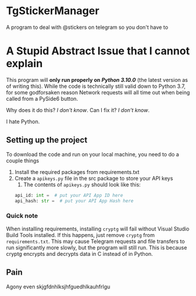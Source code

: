 # TgStickerManager
A program to deal with @stickers on telegram so you don't have to

# A Stupid Abstract Issue that I cannot explain
This program will **only run properly on *Python 3.10.0*** (the latest version as of writing this).
While the code is technically still valid down to Python 3.7, for some godforsaken reason
Network requests will all time out when being called from a PySide6 button. 

Why does it do this? *I don't know*.
Can I fix it? *I don't know*.

I hate Python.

## Setting up the project
To download the code and run on your local machine, you need to do a couple things
1. Install the required packages from requirements.txt
2. Create a `apikeys.py` file in the src package to store your API keys
   1. The contents of `apikeys.py` should look like this:
   ```py
   api_id: int =  # put your API App ID here
   api_hash: str =  # put your API App Hash here 
   
### Quick note
When installing requirements, installing `cryptg` will fail without
Visual Studio Build Tools installed. If this happens, just remove
`cryptg` from `requirements.txt`. This may cause Telegram requests 
and file transfers to run significantly more slowly, but the program
will still run. This is because cryptg encrypts and decrypts data in C
instead of in Python.
   
## Pain
Agony even skjgfdnhlksjhfguedhlkauhfrlgu
